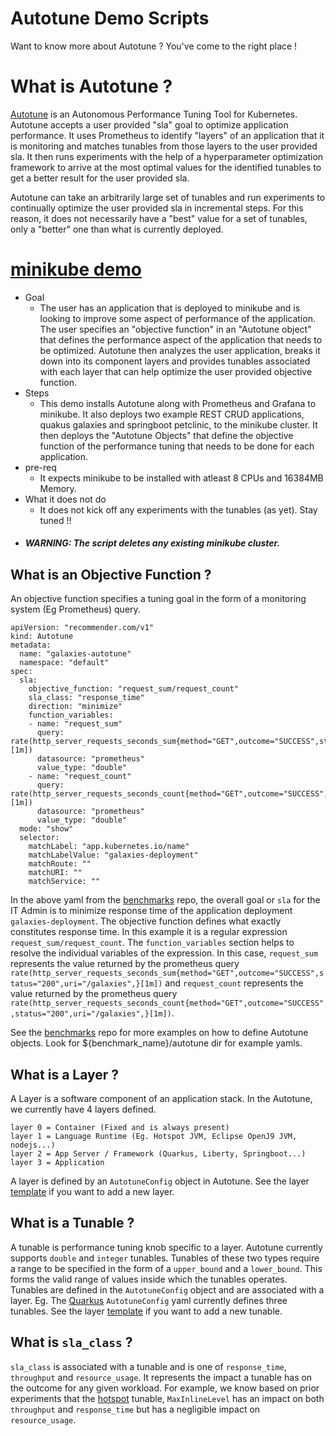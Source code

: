 # Autotune Demo Scripts

Want to know more about Autotune ? You've come to the right place !

# What is Autotune ?

[Autotune](https://github.com/kruize/autotune/blob/master/README.md) is an Autonomous Performance Tuning Tool for Kubernetes. Autotune accepts a user provided "sla" goal to optimize application performance. It uses Prometheus to identify "layers" of an application that it is monitoring and matches tunables from those layers to the user provided sla. It then runs experiments with the help of a hyperparameter optimization framework to arrive at the most optimal values for the identified tunables to get a better result for the user provided sla.

Autotune can take an arbitrarily large set of tunables and run experiments to continually optimize the user provided sla in incremental steps. For this reason, it does not necessarily have a "best" value for a set of tunables, only a "better" one than what is currently deployed.

# [minikube demo](/minikube_demo_setup.sh)
- Goal
  - The user has an application that is deployed to minikube and is looking to improve some aspect of performance of the application. The user specifies an "objective function" in an "Autotune object" that defines the performance aspect of the application that needs to be optimized. Autotune then analyzes the user application, breaks it down into its component layers and provides tunables associated with each layer that can help optimize the user provided objective function.
- Steps
  - This demo installs Autotune along with Prometheus and Grafana to minikube. It also deploys two example REST CRUD applications, quakus galaxies and springboot petclinic, to the minikube cluster. It then deploys the "Autotune Objects" that define the objective function of the performance tuning that needs to be done for each application.
- pre-req
  - It expects minikube to be installed with atleast 8 CPUs and 16384MB Memory. 
- What it does not do
  - It does not kick off any experiments with the tunables (as yet). Stay tuned !!
- ##### WARNING: The script deletes any existing minikube cluster.

## What is an Objective Function ?
An objective function specifies a tuning goal in the form of a monitoring system (Eg Prometheus) query.
```
apiVersion: "recommender.com/v1"
kind: Autotune
metadata:
  name: "galaxies-autotune"
  namespace: "default"
spec:
  sla:
    objective_function: "request_sum/request_count"
    sla_class: "response_time"
    direction: "minimize"
    function_variables:
    - name: "request_sum"
      query: rate(http_server_requests_seconds_sum{method="GET",outcome="SUCCESS",status="200",uri="/galaxies",}[1m])
      datasource: "prometheus"
      value_type: "double"
    - name: "request_count"
      query: rate(http_server_requests_seconds_count{method="GET",outcome="SUCCESS",status="200",uri="/galaxies",}[1m])
      datasource: "prometheus"
      value_type: "double"
  mode: "show"
  selector:
    matchLabel: "app.kubernetes.io/name"
    matchLabelValue: "galaxies-deployment"
    matchRoute: ""
    matchURI: ""
    matchService: ""
```
In the above yaml from the [benchmarks](https://github.com/kruize/benchmarks/blob/master/galaxies/autotune/autotune-http_resp_time.yaml) repo, the overall goal or `sla` for the IT Admin is to minimize response time of the application deployment `galaxies-deployment`. The objective function defines what exactly constitutes response time. In this example it is a regular expression `request_sum/request_count`. The `function_variables` section helps to resolve the individual variables of the expression. In this case, `request_sum` represents the value returned by the prometheus query `rate(http_server_requests_seconds_sum{method="GET",outcome="SUCCESS",status="200",uri="/galaxies",}[1m])` and `request_count` represents the value returned by the prometheus query `rate(http_server_requests_seconds_count{method="GET",outcome="SUCCESS",status="200",uri="/galaxies",}[1m])`.

See the [benchmarks](https://github.com/kruize/benchmarks) repo for more examples on how to define Autotune objects. Look for ${benchmark_name}/autotune dir for example yamls.

## What is a Layer ?

A Layer is a software component of an application stack. In the Autotune, we currently have 4 layers defined.
```
layer 0 = Container (Fixed and is always present)
layer 1 = Language Runtime (Eg. Hotspot JVM, Eclipse OpenJ9 JVM, nodejs...)
layer 2 = App Server / Framework (Quarkus, Liberty, Springboot...)
layer 3 = Application
```
A layer is defined by an `AutotuneConfig` object in Autotune. See the layer [template](https://github.com/kruize/autotune/blob/master/manifests/autotune-configs/layer-config.yaml_template) if you want to add a new layer.

## What is a Tunable ?

A tunable is performance tuning knob specific to a layer. Autotune currently supports `double` and `integer` tunables. Tunables of these two types require a range to be specified in the form of a `upper_bound` and a `lower_bound`. This forms the valid range of values inside which the tunables operates. Tunables are defined in the `AutotuneConfig` object and are associated with a layer. Eg. The [Quarkus](https://github.com/kruize/autotune/blob/master/manifests/autotune-configs/quarkus-micrometer-config.yaml) `AutotuneConfig` yaml currently defines three tunables. See the layer [template](https://github.com/kruize/autotune/blob/master/manifests/autotune-configs/layer-config.yaml_template) if you want to add a new tunable.

## What is `sla_class` ?

`sla_class` is associated with a tunable and is one of `response_time`, `throughput` and `resource_usage`. It represents the impact a tunable has on the outcome for any given workload. For example, we know based on prior experiments that the [hotspot](https://github.com/kruize/autotune/blob/master/manifests/autotune-configs/hotspot-micrometer-config.yaml) tunable, `MaxInlineLevel` has an impact on both `throughput` and `response_time` but has a negligible impact on `resource_usage`.

